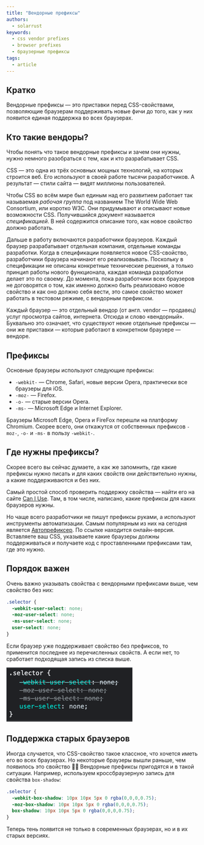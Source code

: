 ```yaml
---
title: "Вендорные префиксы"
authors:
  - solarrust
keywords:
  - css vendor prefixes
  - browser prefixes
  - браузерные префиксы
tags:
  - article
---
```


## Кратко

Вендорные префиксы — это приставки перед CSS-свойствами, позволяющие браузерам поддерживать новые фичи до того, как у них появится единая поддержка во всех браузерах.

## Кто такие вендоры?

Чтобы понять что такое вендорные префиксы и зачем они нужны, нужно немного разобраться с тем, как и кто разрабатывает CSS.

CSS — это одна из трёх основных мощных технологий, на которых строится веб. Его используют в своей работе тысячи разработчиков. А результат — стили сайта — видят миллионы пользователей.

Чтобы CSS во всём мире был единым над его развитием работает так называемая _рабочая группа_ под названием The World Wide Web Consortium, или коротко W3C. Они придумывают и описывают новые возможности CSS. Получившийся документ называется _спецификацией_. В ней содержится описание того, как новое свойство должно работать.

Дальше в работу включаются разработчики браузеров. Каждый браузер разрабатывает отдельная компания, отдельные команды разработки. Когда в спецификации появляется новое CSS-свойство, разработчики браузера начинают его реализовывать. Поскольку в спецификации не описаны конкретные технические решения, а только принцип работы нового функционала, каждая команда разработки делает это по своему. До момента, пока разработчики всех браузеров не договорятся о том, как именно должно быть реализовано новое свойство и как оно должно себя вести, это самое свойство может работать в тестовом режиме, с вендорным префиксом.

Каждый браузер — это отдельный вендор (от англ. vendor — продавец) услуг просмотра сайтов, интернета. Отсюда и слово «вендорный». Буквально это означает, что существуют некие отдельные префиксы — они же приставки — которые работают в конкретном браузере — вендоре.

## Префиксы

Основные браузеры используют следующие префиксы:

- `-webkit-` — Chrome, Safari, новые версии Opera, практически все браузеры для iOS.
- `-moz-` — Firefox.
- `-o-` — старые версии Opera.
- `-ms-` — Microsoft Edge и Internet Explorer.

Браузеры Microsoft Edge, Opera и FireFox перешли на платформу Chromium. Скорее всего, они откажутся от собственных префиксов `-moz-`, `-o-` и `-ms-` в пользу `-webkit-`.

## Где нужны префиксы?

Скорее всего вы сейчас думаете, а как же запомнить, где какие префиксы нужно писать и для каких свойств они действительно нужны, а какие поддерживаются и без них.

Самый простой способ проверить поддержку свойства — найти его на сайте [Can I Use](https://caniuse.com). Там, в том числе, написано, какие префиксы для каких браузеров нужны.

Но чаще всего разработчики не пишут префиксы руками, а используют инструменты автоматизации. Самым популярным из них на сегодня является [Автопрефиксер](https://autoprefixer.github.io/ru/). По ссылке находится онлайн-версия. Вставляете ваш CSS, указываете какие браузеры должны поддерживаться и получаете код с проставленными префиксами там, где это нужно.

## Порядок важен

Очень важно указывать свойства с вендорными префиксами выше, чем свойство без них:

```css
.selector {
  -webkit-user-select: none;
  -moz-user-select: none;
  -ms-user-select: none;
  user-select: none;
}
```

Если браузер уже поддерживает свойство без префиксов, то применится последнее из перечисленных свойств. А если нет, то сработает подходящая запись из списка выше.

![Скриншот инструментов разработчика Chrome, на котором видно, что применяется свойство user-select без вендорных префиксов](images/vendor-prefixe-example.png)

## Поддержка старых браузеров

Иногда случается, что CSS-свойство такое классное, что хочется иметь его во всех браузерах. Но некоторые браузеры вышли раньше, чем появилось это свойство 🤷‍♀️ Вендорные префиксы пригодятся и в такой ситуации. Например, используем кроссбраузерную запись для свойства `box-shadow`:

```css
.selector {
  -webkit-box-shadow: 10px 10px 5px 0 rgba(0,0,0,0.75);
  -moz-box-shadow: 10px 10px 5px 0 rgba(0,0,0,0.75);
  box-shadow: 10px 10px 5px 0 rgba(0,0,0,0.75);
}
```

Теперь тень появится не только в современных браузерах, но и в их старых версиях.

